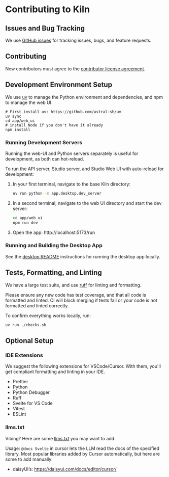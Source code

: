 # Contributing to Kiln

## Issues and Bug Tracking

We use [GitHub issues](https://github.com/Kiln-AI/Kiln/issues) for tracking issues, bugs, and feature requests.

## Contributing

New contributors must agree to the [contributor license agreement](CLA.md).

## Development Environment Setup

We use [uv](https://github.com/astral-sh/uv) to manage the Python environment and dependencies, and npm to manage the web UI.

```
# First install uv: https://github.com/astral-sh/uv
uv sync
cd app/web_ui
# install Node if you don't have it already
npm install
```

### Running Development Servers

Running the web-UI and Python servers separately is useful for development, as both can hot-reload.

To run the API server, Studio server, and Studio Web UI with auto-reload for development:

1. In your first terminal, navigate to the base Kiln directory:

   ```bash
   uv run python -m app.desktop.dev_server
   ```

2. In a second terminal, navigate to the web UI directory and start the dev server:

   ```bash
   cd app/web_ui
   npm run dev --
   ```

3. Open the app: http://localhost:5173/run

### Running and Building the Desktop App

See the [desktop README](app/desktop/README.md) instructions for running the desktop app locally.

## Tests, Formatting, and Linting

We have a large test suite, and use [ruff](https://github.com/astral-sh/ruff) for linting and formatting.

Please ensure any new code has test coverage, and that all code is formatted and linted. CI will block merging if tests fail or your code is not formatted and linted correctly.

To confirm everything works locally, run:

```bash
uv run ./checks.sh
```

## Optional Setup

### IDE Extensions

We suggest the following extensions for VSCode/Cursor. With them, you'll get compliant formatting and linting in your IDE.

- Prettier
- Python
- Python Debugger
- Ruff
- Svelte for VS Code
- Vitest
- ESLint

### llms.txt

Vibing? Here are some [llms.txt](https://llmstxt.org) you may want to add.

Usage: `@docs Svelte` in cursor lets the LLM read the docs of the specified library. Most popular libraries added by Cursor automatically, but here are some to add manually:

- daisyUI’s: https://daisyui.com/docs/editor/cursor/
